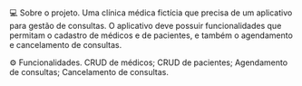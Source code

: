 💻 Sobre o projeto.
Uma clínica médica fictícia que precisa de um aplicativo para gestão de consultas. O aplicativo deve possuir funcionalidades que permitam o cadastro de médicos e de pacientes, e também o agendamento e cancelamento de consultas.

⚙️ Funcionalidades.
CRUD de médicos;
CRUD de pacientes;
Agendamento de consultas;
Cancelamento de consultas.

